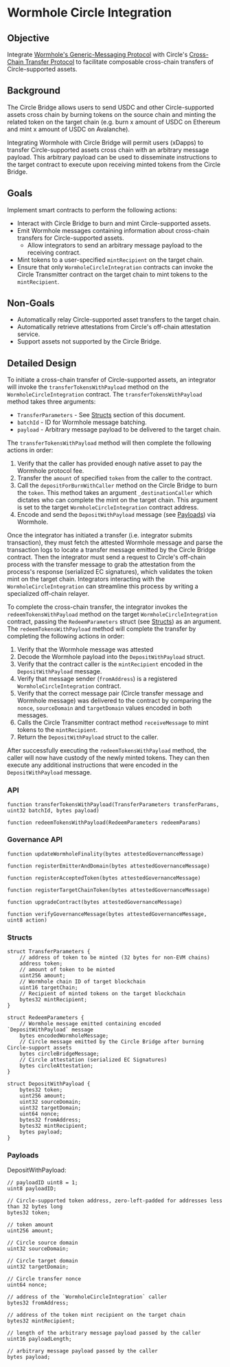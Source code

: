 # Wormhole Circle Integration

## Objective

Integrate [Wormhole's Generic-Messaging Protocol](https://wormhole.com/) with Circle's [Cross-Chain Transfer Protocol](https://www.circle.com/en/pressroom/circle-enables-usdc-interoperability-for-developers-with-the-launch-of-cross-chain-transfer-protocol) to facilitate composable cross-chain transfers of Circle-supported assets.

## Background

The Circle Bridge allows users to send USDC and other Circle-supported assets cross chain by burning tokens on the source chain and minting the related token on the target chain (e.g. burn x amount of USDC on Ethereum and mint x amount of USDC on Avalanche).

Integrating Wormhole with Circle Bridge will permit users (xDapps) to transfer Circle-supported assets cross chain with an arbitrary message payload. This arbitrary payload can be used to disseminate instructions to the target contract to execute upon receiving minted tokens from the Circle Bridge.

## Goals

Implement smart contracts to perform the following actions:

- Interact with Circle Bridge to burn and mint Circle-supported assets.
- Emit Wormhole messages containing information about cross-chain transfers for Circle-supported assets.
  - Allow integrators to send an arbitrary message payload to the receiving contract.
- Mint tokens to a user-specified `mintRecipient` on the target chain.
- Ensure that only `WormholeCircleIntegration` contracts can invoke the Circle Transmitter contract on the target chain to mint tokens to the `mintRecipient`.

## Non-Goals

- Automatically relay Circle-supported asset transfers to the target chain.
- Automatically retrieve attestations from Circle's off-chain attestation service.
- Support assets not supported by the Circle Bridge.

## Detailed Design

To initiate a cross-chain transfer of Circle-supported assets, an integrator will invoke the `transferTokensWithPayload` method on the `WormholeCircleIntegration` contract. The `transferTokensWithPayload` method takes three arguments:

- `TransferParameters` - See [Structs](#structs) section of this document.
- `batchId` - ID for Wormhole message batching.
- `payload` - Arbitrary message payload to be delivered to the target chain.

The `transferTokensWithPayload` method will then complete the following actions in order:

1. Verify that the caller has provided enough native asset to pay the Wormhole protocol fee.
2. Transfer the `amount` of specified `token` from the caller to the contract.
3. Call the `depositForBurnWithCaller` method on the Circle Bridge to burn the `token`. This method takes an argument `_destinationCaller` which dictates who can complete the mint on the target chain. This argument is set to the target `WormholeCircleIntegration` contract address.
4. Encode and send the `DepositWithPayload` message (see [Payloads](#payloads)) via Wormhole.

Once the integrator has initiated a transfer (i.e. integrator submits transaction), they must fetch the attested Wormhole message and parse the transaction logs to locate a transfer message emitted by the Circle Bridge contract. Then the integrator must send a request to Circle's off-chain process with the transfer message to grab the attestation from the process's response (serialized EC signatures), which validates the token mint on the target chain. Integrators interacting with the `WormholeCircleIntegration` can streamline this process by writing a specialized off-chain relayer.

To complete the cross-chain transfer, the integrator invokes the `redeemTokensWithPayload` method on the target `WormholeCircleIntegration` contract, passing the `RedeemParameters` struct (see [Structs](#structs)) as an argument. The `redeemTokensWithPayload` method will complete the transfer by completing the following actions in order:

1. Verify that the Wormhole message was attested
2. Decode the Wormhole payload into the `DepositWithPayload` struct.
3. Verify that the contract caller is the `mintRecipient` encoded in the `DepositWithPayload` message.
4. Verify that message sender (`fromAddress`) is a registered `WormholeCircleIntegration` contract.
5. Verify that the correct message pair (Circle transfer message and Wormhole message) was delivered to the contract by comparing the `nonce`, `sourceDomain` and `targetDomain` values encoded in both messages.
6. Calls the Circle Transmitter contract method `receiveMessage` to mint tokens to the `mintRecipient`.
7. Return the `DepositWithPayload` struct to the caller.

After successfully executing the `redeemTokensWithPayload` method, the caller will now have custody of the newly minted tokens. They can then execute any additional instructions that were encoded in the `DepositWithPayload` message.

### API

```solidity
function transferTokensWithPayload(TransferParameters transferParams, uint32 batchId, bytes payload)

function redeemTokensWithPayload(RedeemParameters redeemParams)
```

### Governance API

```solidity
function updateWormholeFinality(bytes attestedGovernanceMessage)

function registerEmitterAndDomain(bytes attestedGovernanceMessage)

function registerAcceptedToken(bytes attestedGovernanceMessage)

function registerTargetChainToken(bytes attestedGovernanceMessage)

function upgradeContract(bytes attestedGovernanceMessage)

function verifyGovernanceMessage(bytes attestedGovernanceMessage, uint8 action)
```

### Structs

```solidity
struct TransferParameters {
    // address of token to be minted (32 bytes for non-EVM chains)
    address token;
    // amount of token to be minted
    uint256 amount;
    // Wormhole chain ID of target blockchain
    uint16 targetChain;
    // Recipient of minted tokens on the target blockchain
    bytes32 mintRecipient;
}

struct RedeemParameters {
    // Wormhole message emitted containing encoded `DepositWithPayload` message
    bytes encodedWormholeMessage;
    // Circle message emitted by the Circle Bridge after burning Circle-support assets
    bytes circleBridgeMessage;
    // Circle attestation (serialized EC Signatures)
    bytes circleAttestation;
}

struct DepositWithPayload {
    bytes32 token;
    uint256 amount;
    uint32 sourceDomain;
    uint32 targetDomain;
    uint64 nonce;
    bytes32 fromAddress;
    bytes32 mintRecipient;
    bytes payload;
}
```

### Payloads

DepositWithPayload:

```solidity
// payloadID uint8 = 1;
uint8 payloadID;

// Circle-supported token address, zero-left-padded for addresses less than 32 bytes long
bytes32 token;

// token amount
uint256 amount;

// Circle source domain
uint32 sourceDomain;

// Circle target domain
uint32 targetDomain;

// Circle transfer nonce
uint64 nonce;

// address of the `WormholeCircleIntegration` caller
bytes32 fromAddress;

// address of the token mint recipient on the target chain
bytes32 mintRecipient;

// length of the arbitrary message payload passed by the caller
uint16 payloadLength;

// arbitrary message payload passed by the caller
bytes payload;
```
